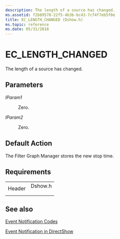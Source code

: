 ```yaml
---
description: The length of a source has changed.
ms.assetid: f2b89578-22f5-4b3b-bc43-7cf4f7eb5f0e
title: EC_LENGTH_CHANGED (Dshow.h)
ms.topic: reference
ms.date: 05/31/2018
---
```


# EC\_LENGTH\_CHANGED

The length of a source has changed.

## Parameters

<dl> <dt>

<span id="lParam1"></span><span id="lparam1"></span><span id="LPARAM1"></span>*lParam1*
</dt> <dd>

Zero.

</dd> <dt>

<span id="lParam2"></span><span id="lparam2"></span><span id="LPARAM2"></span>*lParam2*
</dt> <dd>

Zero.

</dd> </dl>

## Default Action

The Filter Graph Manager stores the new stop time.

## Requirements



|                   |                                                                                    |
|-------------------|------------------------------------------------------------------------------------|
| Header<br/> | <dl> <dt>Dshow.h</dt> </dl> |



## See also

<dl> <dt>

[Event Notification Codes](event-notification-codes.md)
</dt> <dt>

[Event Notification in DirectShow](event-notification-in-directshow.md)
</dt> </dl>

 

 




